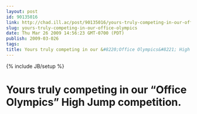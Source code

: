 ```yaml
---
layout: post
id: 90135016
link: http://chad.ill.ac/post/90135016/yours-truly-competing-in-our-office-olympics
slug: yours-truly-competing-in-our-office-olympics
date: Thu Mar 26 2009 14:56:23 GMT-0700 (PDT)
publish: 2009-03-026
tags: 
title: Yours truly competing in our &#8220;Office Olympics&#8221; High Jump competition.
---
```

{% include JB/setup %}


Yours truly competing in our &#8220;Office Olympics&#8221; High Jump competition.
=================================================================================



